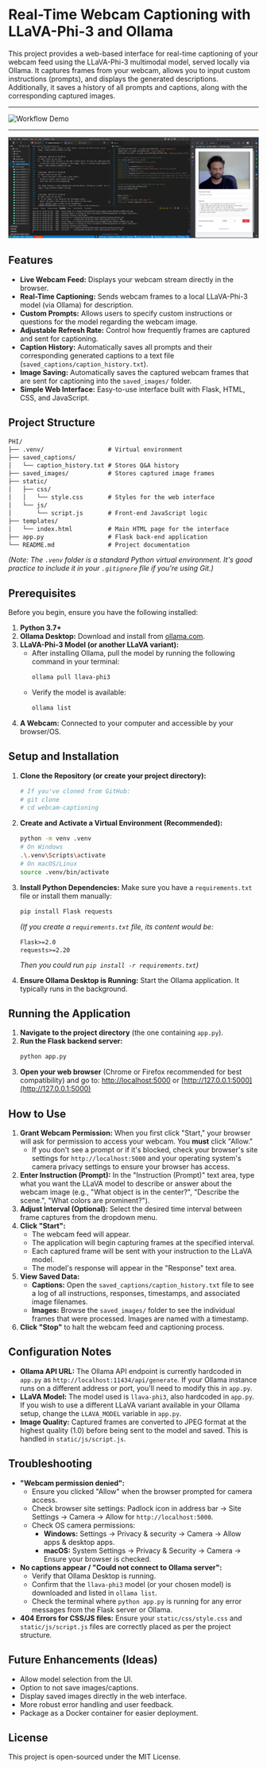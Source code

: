 # Real-Time Webcam Captioning with LLaVA-Phi-3 and Ollama

This project provides a web-based interface for real-time captioning of your webcam feed using the LLaVA-Phi-3 multimodal model, served locally via Ollama. It captures frames from your webcam, allows you to input custom instructions (prompts), and displays the generated descriptions. Additionally, it saves a history of all prompts and captions, along with the corresponding captured images.

---

![Workflow Demo](./workflow.gif)

---

![Workflow Screenshot](workflownew.png)

## Features

* **Live Webcam Feed:** Displays your webcam stream directly in the browser.
* **Real-Time Captioning:** Sends webcam frames to a local LLaVA-Phi-3 model (via Ollama) for description.
* **Custom Prompts:** Allows users to specify custom instructions or questions for the model regarding the webcam image.
* **Adjustable Refresh Rate:** Control how frequently frames are captured and sent for captioning.
* **Caption History:** Automatically saves all prompts and their corresponding generated captions to a text file (`saved_captions/caption_history.txt`).
* **Image Saving:** Automatically saves the captured webcam frames that are sent for captioning into the `saved_images/` folder.
* **Simple Web Interface:** Easy-to-use interface built with Flask, HTML, CSS, and JavaScript.

## Project Structure

```text
PHI/
├── .venv/                  # Virtual environment
├── saved_captions/
│   └── caption_history.txt # Stores Q&A history
├── saved_images/           # Stores captured image frames
├── static/
│   ├── css/
│   │   └── style.css       # Styles for the web interface
│   └── js/
│       └── script.js       # Front-end JavaScript logic
├── templates/
│   └── index.html          # Main HTML page for the interface
├── app.py                  # Flask back-end application
└── README.md               # Project documentation
```


*(Note: The `.venv` folder is a standard Python virtual environment. It's good practice to include it in your `.gitignore` file if you're using Git.)*

## Prerequisites

Before you begin, ensure you have the following installed:

1.  **Python 3.7+**
2.  **Ollama Desktop:** Download and install from [ollama.com](https://ollama.com).
3.  **LLaVA-Phi-3 Model (or another LLaVA variant):**
    * After installing Ollama, pull the model by running the following command in your terminal:
        ```bash
        ollama pull llava-phi3
        ```
    * Verify the model is available:
        ```bash
        ollama list
        ```
4.  **A Webcam:** Connected to your computer and accessible by your browser/OS.

## Setup and Installation

1.  **Clone the Repository (or create your project directory):**
    ```bash
    # If you've cloned from GitHub:
    # git clone
    # cd webcam-captioning
    ```

2.  **Create and Activate a Virtual Environment (Recommended):**
    ```bash
    python -m venv .venv
    # On Windows
    .\.venv\Scripts\activate
    # On macOS/Linux
    source .venv/bin/activate
    ```

3.  **Install Python Dependencies:**
    Make sure you have a `requirements.txt` file or install them manually:
    ```bash
    pip install Flask requests
    ```
    *(If you create a `requirements.txt` file, its content would be:*
    ```
    Flask>=2.0
    requests>=2.20
    ```
    *Then you could run `pip install -r requirements.txt`)*

4.  **Ensure Ollama Desktop is Running:** Start the Ollama application. It typically runs in the background.

## Running the Application

1.  **Navigate to the project directory** (the one containing `app.py`).
2.  **Run the Flask backend server:**
    ```bash
    python app.py
    ```
3.  **Open your web browser** (Chrome or Firefox recommended for best compatibility) and go to:
    [http://localhost:5000](http://localhost:5000) or [http://127.0.0.1:5000](http://127.0.0.1:5000)

## How to Use

1.  **Grant Webcam Permission:** When you first click "Start," your browser will ask for permission to access your webcam. You **must** click "Allow."
    * If you don't see a prompt or if it's blocked, check your browser's site settings for `http://localhost:5000` and your operating system's camera privacy settings to ensure your browser has access.
2.  **Enter Instruction (Prompt):** In the "Instruction (Prompt)" text area, type what you want the LLaVA model to describe or answer about the webcam image (e.g., "What object is in the center?", "Describe the scene.", "What colors are prominent?").
3.  **Adjust Interval (Optional):** Select the desired time interval between frame captures from the dropdown menu.
4.  **Click "Start":**
    * The webcam feed will appear.
    * The application will begin capturing frames at the specified interval.
    * Each captured frame will be sent with your instruction to the LLaVA model.
    * The model's response will appear in the "Response" text area.
5.  **View Saved Data:**
    * **Captions:** Open the `saved_captions/caption_history.txt` file to see a log of all instructions, responses, timestamps, and associated image filenames.
    * **Images:** Browse the `saved_images/` folder to see the individual frames that were processed. Images are named with a timestamp.
6.  **Click "Stop"** to halt the webcam feed and captioning process.

## Configuration Notes

* **Ollama API URL:** The Ollama API endpoint is currently hardcoded in `app.py` as `http://localhost:11434/api/generate`. If your Ollama instance runs on a different address or port, you'll need to modify this in `app.py`.
* **LLaVA Model:** The model used is `llava-phi3`, also hardcoded in `app.py`. If you wish to use a different LLaVA variant available in your Ollama setup, change the `LLAVA_MODEL` variable in `app.py`.
* **Image Quality:** Captured frames are converted to JPEG format at the highest quality (1.0) before being sent to the model and saved. This is handled in `static/js/script.js`.

## Troubleshooting

* **"Webcam permission denied":**
    * Ensure you clicked "Allow" when the browser prompted for camera access.
    * Check browser site settings: Padlock icon in address bar -> Site Settings -> Camera -> Allow for `http://localhost:5000`.
    * Check OS camera permissions:
        * **Windows:** Settings -> Privacy & security -> Camera -> Allow apps & desktop apps.
        * **macOS:** System Settings -> Privacy & Security -> Camera -> Ensure your browser is checked.
* **No captions appear / "Could not connect to Ollama server":**
    * Verify that Ollama Desktop is running.
    * Confirm that the `llava-phi3` model (or your chosen model) is downloaded and listed in `ollama list`.
    * Check the terminal where `python app.py` is running for any error messages from the Flask server or Ollama.
* **404 Errors for CSS/JS files:** Ensure your `static/css/style.css` and `static/js/script.js` files are correctly placed as per the project structure.

## Future Enhancements (Ideas)

* Allow model selection from the UI.
* Option to not save images/captions.
* Display saved images directly in the web interface.
* More robust error handling and user feedback.
* Package as a Docker container for easier deployment.

## License

This project is open-sourced under the MIT License.